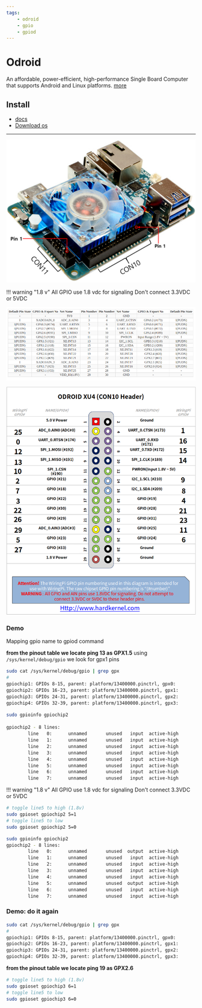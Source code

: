 ```yaml
---
tags:
    - odroid
    - gpio
    - gpiod
---
```


# Odroid

An affordable, power-efficient, high-performance Single Board Computer that supports Android and Linux platforms.
[more](https://www.hardkernel.com/)


## Install

- [docs](https://systems-docs.readthedocs.io/en/latest/odroid-xu4.html#setup)
- [Download os](https://wiki.odroid.com/odroid-xu4/os_images/linux/ubuntu_5.4/ubuntu_5.4)

---

![alt text](images/odroid_xu4.png)

!!! warning "1.8 v"
    All GPIO use 1.8 vdc for signaling
    Don't connect 3.3VDC or 5VDC

![alt text](images/odroid_xu4_con10_pin_names.png)

![alt text](images/odroid_xu4_con10.png)


### Demo
Mapping gpio name to gpiod command

**from the pinout table we locate ping 13 as GPX1.5**
using `/sys/kernel/debug/gpio` we look for gpx1 pins

```bash
sudo cat /sys/kernel/debug/gpio | grep gpx
#
gpiochip1: GPIOs 8-15, parent: platform/13400000.pinctrl, gpx0:
gpiochip2: GPIOs 16-23, parent: platform/13400000.pinctrl, gpx1:
gpiochip3: GPIOs 24-31, parent: platform/13400000.pinctrl, gpx2:
gpiochip4: GPIOs 32-39, parent: platform/13400000.pinctrl, gpx3:
```

```bash title="gpioinfo on gpiochip2"
sudo gpioinfo gpiochip2

gpiochip2 - 8 lines:
        line   0:      unnamed       unused   input  active-high 
        line   1:      unnamed       unused   input  active-high 
        line   2:      unnamed       unused   input  active-high 
        line   3:      unnamed       unused   input  active-high 
        line   4:      unnamed       unused   input  active-high 
        line   5:      unnamed       unused   input  active-high 
        line   6:      unnamed       unused   input  active-high 
        line   7:      unnamed       unused   input  active-high 
```

!!! warning "1.8 v"
    All GPIO use 1.8 vdc for signaling
    Don't connect 3.3VDC or 5VDC
     

```bash title="gpioset"
# toggle line5 to high (1.8v)
sudo gpioset gpiochip2 5=1
# toggle line5 to low
sudo gpioset gpiochip2 5=0
```


```bash title="gpioinfo on gpiochip2 after the set command"
sudo gpioinfo gpiochip2
gpiochip2 - 8 lines:
        line   0:      unnamed       unused  output  active-high 
        line   1:      unnamed       unused   input  active-high 
        line   2:      unnamed       unused   input  active-high 
        line   3:      unnamed       unused   input  active-high 
        line   4:      unnamed       unused   input  active-high 
        line   5:      unnamed       unused  output  active-high 
        line   6:      unnamed       unused   input  active-high 
        line   7:      unnamed       unused   input  active-high 
```

### Demo: do it again
```bash
sudo cat /sys/kernel/debug/gpio | grep gpx
#
gpiochip1: GPIOs 8-15, parent: platform/13400000.pinctrl, gpx0:
gpiochip2: GPIOs 16-23, parent: platform/13400000.pinctrl, gpx1:
gpiochip3: GPIOs 24-31, parent: platform/13400000.pinctrl, gpx2:
gpiochip4: GPIOs 32-39, parent: platform/13400000.pinctrl, gpx3:
```

**from the pinout table we locate ping 19 as GPX2.6**

```bash title="gpioset"
# toggle line5 to high (1.8v)
sudo gpioset gpiochip3 6=1
# toggle line5 to low
sudo gpioset gpiochip3 6=0
```